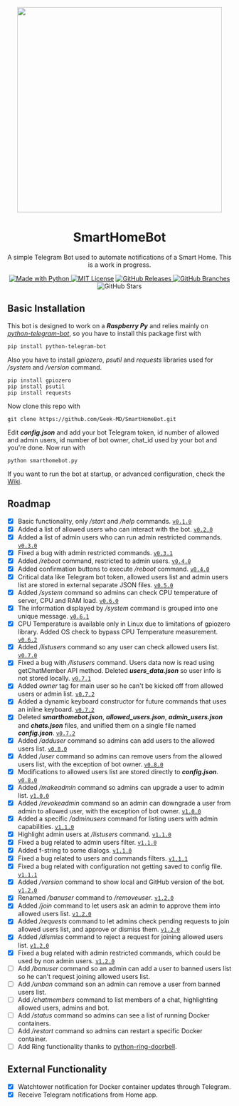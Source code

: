<p align="center">
  <img width="460" height="460" src="https://user-images.githubusercontent.com/25725990/158142485-32e39afd-4f66-48bd-92b7-28c567c6b164.jpeg">
</p>

<h1 align="center">
SmartHomeBot
</h1>
<p align="center">A simple Telegram Bot used to automate notifications of a Smart Home. This is a work in progress.</p>
<p />
<p align="center"><a href="https://www.python.org/"><img alt ="Made with Python" src="https://img.shields.io/badge/Made%20with-Python-1f425f.svg"> <a href="https://github.com/git/git-scm.com/blob/main/MIT-LICENSE.txt"><img alt="MIT License" src="https://img.shields.io/github/license/Naereen/StrapDown.js.svg"></a> <a href="https://GitHub.com/Geek-MD/SmartHomeBot/releases/"><img alt="GitHub Releases" src="https://img.shields.io/github/release/Geek-MD/SmartHomeBot.svg"> <a href="https://github.com/Geek-MD/SmartHomeBot/"><img alt="GitHub Branches" src="https://badgen.net/github/branches/Geek-MD/SmartHomeBot"></a> <img alt="GitHub Stars" src="https://badgen.net/github/stars/Geek-MD/SmartHomeBot"></p>
<p />

## Basic Installation
This bot is designed to work on a ***Raspberry Py*** and relies mainly on *[python-telegram-bot](https://github.com/python-telegram-bot/python-telegram-bot)*, so you have to install this package first with
  
```
pip install python-telegram-bot
```

Also you have to install *gpiozero*, *psutil* and *requests* libraries used for */system* and */version* command.

```
pip install gpiozero
pip install psutil
pip install requests
```

Now clone this repo with
  
```
git clone https://github.com/Geek-MD/SmartHomeBot.git
```
  
Edit ***config.json*** and add your bot Telegram token, id number of allowed and admin users, id number of bot owner, chat_id used by your bot and you're done. Now run with

```
python smarthomebot.py
```
  
If you want to run the bot at startup, or advanced configuration, check the [Wiki](https://github.com/Geek-MD/SmartHomeBot/wiki).
  
## Roadmap
- [X] Basic functionality, only */start* and */help* commands. [`v0.1.0`](https://github.com/Geek-MD/SmartHomeBot/releases/tag/v0.1.0)
- [X] Added a list of allowed users who can interact with the bot. [`v0.2.0`](https://github.com/Geek-MD/SmartHomeBot/releases/tag/v0.2.0)
- [X] Added a list of admin users who can run admin restricted commands. [`v0.3.0`](https://github.com/Geek-MD/SmartHomeBot/releases/tag/v0.3.0)
- [X] Fixed a bug with admin restricted commands. [`v0.3.1`](https://github.com/Geek-MD/SmartHomeBot/releases/tag/v0.3.1)
- [X] Added */reboot* command, restricted to admin users. [`v0.4.0`](https://github.com/Geek-MD/SmartHomeBot/releases/tag/v0.4.0)
- [X] Added confirmation buttons to execute */reboot* command. [`v0.4.0`](https://github.com/Geek-MD/SmartHomeBot/releases/tag/v0.4.0)
- [X] Critical data like Telegram bot token, allowed users list and admin users list are stored in external separate JSON files. [`v0.5.0`](https://github.com/Geek-MD/SmartHomeBot/releases/tag/v0.5.0)
- [X] Added */system* command so admins can check CPU temperature of server, CPU and RAM load. [`v0.6.0`](https://github.com/Geek-MD/SmartHomeBot/releases/tag/v0.6.0)
- [X] The information displayed by */system* command is grouped into one unique message. [`v0.6.1`](https://github.com/Geek-MD/SmartHomeBot/releases/tag/v0.6.1)
- [X] CPU Temperature is available only in Linux due to limitations of gpiozero library. Added OS check to bypass CPU Temperature measurement. [`v0.6.2`](https://github.com/Geek-MD/SmartHomeBot/releases/tag/v0.6.2)
- [X] Added */listusers* command so any user can check allowed users list. [`v0.7.0`](https://github.com/Geek-MD/SmartHomeBot/releases/tag/v0.7.0)
- [X] Fixed a bug with */listusers* command. Users data now is read using getChatMember API method. Deleted ***users_data.json*** so user info is not stored locally. [`v0.7.1`](https://github.com/Geek-MD/SmartHomeBot/releases/tag/v0.7.1)
- [X] Added *owner* tag for main user so he can't be kicked off from allowed users or admin list. [`v0.7.2`](https://github.com/Geek-MD/SmartHomeBot/releases/tag/v0.7.2)
- [X] Added a dynamic keyboard constructor for future commands that uses an inline keyboard. [`v0.7.2`](https://github.com/Geek-MD/SmartHomeBot/releases/tag/v0.7.2)
- [X] Deleted ***smarthomebot.json***, ***allowed_users.json***, ***admin_users.json*** and ***chats.json*** files, and unified them on a single file named ***config.json***. [`v0.7.2`](https://github.com/Geek-MD/SmartHomeBot/releases/tag/v0.7.2)
- [X] Added */adduser* command so admins can add users to the allowed users list. [`v0.8.0`](https://github.com/Geek-MD/SmartHomeBot/releases/tag/v0.8.0)
- [X] Added */user* command so admins can remove users from the allowed users list, with the exception of bot owner. [`v0.8.0`](https://github.com/Geek-MD/SmartHomeBot/releases/tag/v0.8.0)
- [X] Modifications to allowed users list are stored directly to ***config.json***. [`v0.8.0`](https://github.com/Geek-MD/SmartHomeBot/releases/tag/v0.8.0)
- [X] Added */makeadmin* command so admins can upgrade a user to admin list. [`v1.0.0`](https://github.com/Geek-MD/SmartHomeBot/releases/tag/v1.0.0)
- [X] Added */revokeadmin* command so an admin can downgrade a user from admin to allowed user, with the exception of bot owner. [`v1.0.0`](https://github.com/Geek-MD/SmartHomeBot/releases/tag/v1.0.0)
- [X] Added a specific */adminusers* command for listing users with admin capabilities. [`v1.1.0`](https://github.com/Geek-MD/SmartHomeBot/releases/tag/v1.1.0)
- [X] Highlight admin users at */listusers* command. [`v1.1.0`](https://github.com/Geek-MD/SmartHomeBot/releases/tag/v1.1.0)
- [X] Fixed a bug related to admin users filter. [`v1.1.0`](https://github.com/Geek-MD/SmartHomeBot/releases/tag/v1.1.0)
- [X] Added f-string to some dialogs. [`v1.1.0`](https://github.com/Geek-MD/SmartHomeBot/releases/tag/v1.1.0)
- [X] Fixed a bug related to users and commands filters. [`v1.1.1`](https://github.com/Geek-MD/SmartHomeBot/releases/tag/v1.1.1)
- [X] Fixed a bug related with configuration not getting saved to config file. [`v1.1.1`](https://github.com/Geek-MD/SmartHomeBot/releases/tag/v1.1.1)
- [X] Added */version* command to show local and GitHub version of the bot. [`v1.2.0`](https://github.com/Geek-MD/SmartHomeBot/releases/tag/v1.2.0)
- [X] Renamed */banuser* command to */removeuser*. [`v1.2.0`](https://github.com/Geek-MD/SmartHomeBot/releases/tag/v1.2.0)
- [X] Added */join* command to let users ask an admin to approve them into allowed users list. [`v1.2.0`](https://github.com/Geek-MD/SmartHomeBot/releases/tag/v1.2.0)
- [X] Added */requests* command to let admins check pending requests to join allowed users list, and approve or dismiss them. [`v1.2.0`](https://github.com/Geek-MD/SmartHomeBot/releases/tag/v1.2.0)
- [X] Added */dismiss* command to reject a request for joining allowed users list. [`v1.2.0`](https://github.com/Geek-MD/SmartHomeBot/releases/tag/v1.2.0)
- [X] Fixed a bug related with admin restricted commands, which could be used by non admin users. [`v1.2.0`](https://github.com/Geek-MD/SmartHomeBot/releases/tag/v1.2.0)
- [ ] Add */banuser* command so an admin can add a user to banned users list so he can't request joining allowed users list.
- [ ] Add */unban* command son an admin can remove a user from banned users list.
- [ ] Add */chatmembers* command to list members of a chat, highlighting allowed users, admins and bot.
- [ ] Add */status* command so admins can see a list of running Docker containers.
- [ ] Add */restart* command so admins can restart a specific Docker container.
- [ ] Add Ring functionality thanks to [python-ring-doorbell](https://github.com/tchellomello/python-ring-doorbell).

## External Functionality
- [X] Watchtower notification for Docker container updates through Telegram.
- [X] Receive Telegram notifications from Home app.
